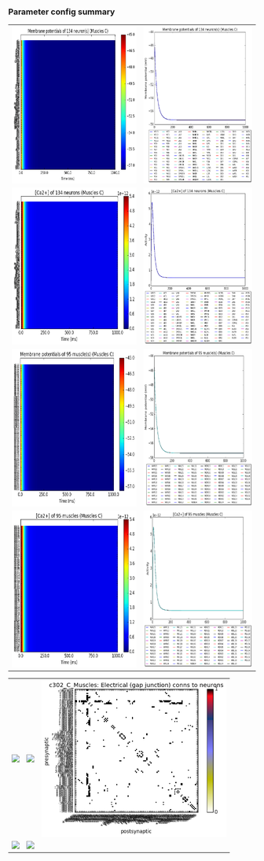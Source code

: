 ### Parameter config summary 
<table>

<tr>
  <td><a href="neurons_C_Muscles.png"/><img alt=" " src="neurons_C_Muscles.png" height="320"/></a></td>
  <td><a href="traces_neuron_Muscles_C.png"/><img alt=" " src="traces_neuron_Muscles_C.png" height="320"/></a></td>
</tr>

<tr>
  <td><a href="neuron_activity_C_Muscles.png"/><img alt=" " src="neuron_activity_C_Muscles.png" height="320"/></a></td>
  <td><a href="traces_neuron_activity_Muscles_C.png"/><img alt=" " src="traces_neuron_activity_Muscles_C.png" height="320"/></a></td>
</tr>

<tr>
  <td><a href="muscles_C_Muscles.png"/><img alt=" " src="muscles_C_Muscles.png" height="320"/></a></td>
  <td><a href="traces_muscles_Muscles_C.png"/><img alt=" " src="traces_muscles_Muscles_C.png" height="320"/></a></td>
</tr>

<tr>
  <td><a href="muscle_activity_C_Muscles.png"/><img alt=" " src="muscle_activity_C_Muscles.png" height="320"/></a></td>
  <td><a href="traces_muscles_activity_Muscles_C.png"/><img alt=" " src="traces_muscles_activity_Muscles_C.png" height="320"/></a></td>
</tr>
</table>
<table>

<tr><td><a href="c302_C_Muscles_exc_to_neurons.png"/><img alt=" " src="c302_C_Muscles_exc_to_neurons.png" height="320"/></a></td>

  <td><a href="c302_C_Muscles_inh_to_neurons.png"/><img alt=" " src="c302_C_Muscles_inh_to_neurons.png" height="320"/></a></td>

  <td><a href="c302_C_Muscles_elec_to_neurons.png"/><img alt=" " src="c302_C_Muscles_elec_to_neurons.png" height="320"/></a></td></tr>

<tr><td><a href="c302_C_Muscles_exc_to_muscles.png"/><img alt=" " src="c302_C_Muscles_exc_to_muscles.png" height="320"/></a></td>

  <td><a href="c302_C_Muscles_inh_to_muscles.png"/><img alt=" " src="c302_C_Muscles_inh_to_muscles.png" height="320"/></a></td></tr>
</table>
